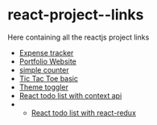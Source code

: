 # react-project--links
Here containing all the reactjs project links

- [Expense tracker](https://github.com/anshulghogre4/expense-tracker-react)
- [Portfolio Website](https://portfolio-website-mrghogre.vercel.app/)
- [simple counter](https://github.com/anshulghogre4/react-counter-practice)
- [Tic Tac Toe basic](https://github.com/anshulghogre4/React-tic-tac-toe)
- [Theme toggler](https://github.com/anshulghogre4/theme-toggler-react-practice)
- [React todo list with context api](https://github.com/anshulghogre4/react-todo-contextapi)
- - [React todo list with react-redux](https://github.com/anshulghogre4/todo-react-with-redux)